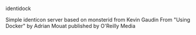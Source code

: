 identidock

Simple identicon server based on monsterid from Kevin Gaudin
From "Using Docker" by Adrian Mouat published by O'Reilly Media
